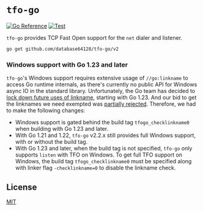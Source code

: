 # `tfo-go`

[![Go Reference](https://pkg.go.dev/badge/github.com/database64128/tfo-go/v2.svg)](https://pkg.go.dev/github.com/database64128/tfo-go/v2)
[![Test](https://github.com/database64128/tfo-go/actions/workflows/test.yml/badge.svg)](https://github.com/database64128/tfo-go/actions/workflows/test.yml)

`tfo-go` provides TCP Fast Open support for the `net` dialer and listener.

```bash
go get github.com/database64128/tfo-go/v2
```

### Windows support with Go 1.23 and later

`tfo-go`'s Windows support requires extensive usage of `//go:linkname` to access Go runtime internals, as there's currently no public API for Windows async IO in the standard library. Unfortunately, the Go team has decided to [lock down future uses of linkname](https://github.com/golang/go/issues/67401), starting with Go 1.23. And our bid to get the linknames we need exempted was [partially rejected](https://github.com/golang/go/issues/67401#issuecomment-2126175774). Therefore, we had to make the following changes:

- Windows support is gated behind the build tag `tfogo_checklinkname0` when building with Go 1.23 and later.
- With Go 1.21 and 1.22, `tfo-go` v2.2.x still provides full Windows support, with or without the build tag.
- With Go 1.23 and later, when the build tag is not specified, `tfo-go` only supports `listen` with TFO on Windows. To get full TFO support on Windows, the build tag `tfogo_checklinkname0` must be specified along with linker flag `-checklinkname=0` to disable the linkname check.

## License

[MIT](LICENSE)
